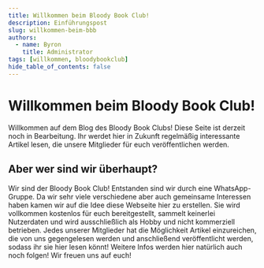 ```yaml
---
title: Willkommen beim Bloody Book Club!
description: Einführungspost
slug: willkommen-beim-bbb
authors:
  - name: Byron
    title: Administrator
tags: [willkommen, bloodybookclub]
hide_table_of_contents: false
---
```

# Willkommen beim Bloody Book Club!

<!-- truncate-->

Willkommen auf dem Blog des Bloody Book Clubs! Diese Seite ist derzeit noch in Bearbeitung. Ihr werdet hier in Zukunft regelmäßig interessante Artikel lesen, die unsere Mitglieder für euch veröffentlichen werden.
## Aber wer sind wir überhaupt?
Wir sind der Bloody Book Club! Entstanden sind wir durch eine WhatsApp-Gruppe. Da wir sehr viele verschiedene aber auch gemeinsame Interessen haben kamen wir auf die Idee diese Webseite hier zu erstellen. Sie wird vollkommen kostenlos für euch bereitgestellt, sammelt keinerlei Nutzerdaten und wird ausschließlich als Hobby und nicht kommerziell betrieben. Jedes unserer Mitglieder hat die Möglichkeit Artikel einzureichen, die von uns gegengelesen werden und anschließend veröffentlicht werden, sodass ihr sie hier lesen könnt!
Weitere Infos werden hier natürlich auch noch folgen! Wir freuen uns auf euch!